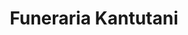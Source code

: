 ---
title: "Funeraria Kantutani"
url: /cochabamba/funeraria-kantutani-avenida-aniceto-arce/
shop: Bestattungen
---
